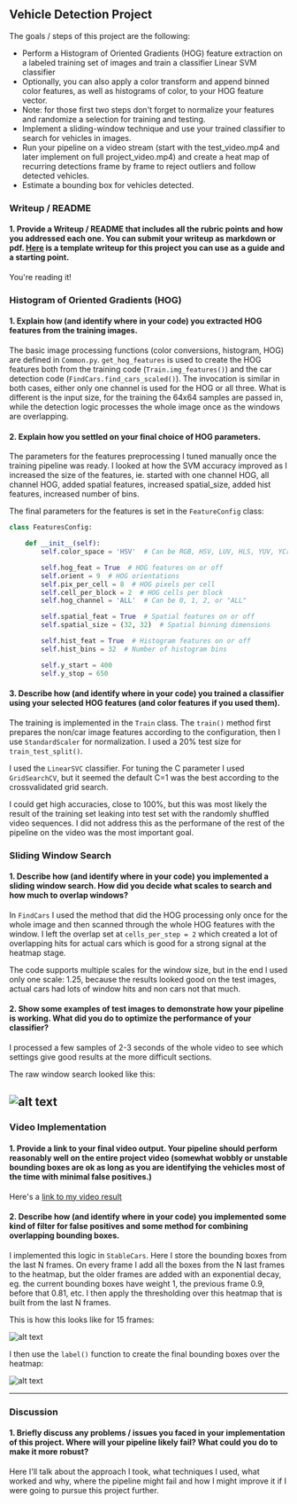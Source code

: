 ## Vehicle Detection Project

The goals / steps of this project are the following:

* Perform a Histogram of Oriented Gradients (HOG) feature extraction on a labeled training set of images and train a classifier Linear SVM classifier
* Optionally, you can also apply a color transform and append binned color features, as well as histograms of color, to your HOG feature vector. 
* Note: for those first two steps don't forget to normalize your features and randomize a selection for training and testing.
* Implement a sliding-window technique and use your trained classifier to search for vehicles in images.
* Run your pipeline on a video stream (start with the test_video.mp4 and later implement on full project_video.mp4) and create a heat map of recurring detections frame by frame to reject outliers and follow detected vehicles.
* Estimate a bounding box for vehicles detected.

[//]: # (Image References)
[image1]: ./output_images/windows.png
[image2]: ./output_images/heatmaps.png
[image3]: ./output_images/stable.png

### Writeup / README

#### 1. Provide a Writeup / README that includes all the rubric points and how you addressed each one.  You can submit your writeup as markdown or pdf.  [Here](https://github.com/udacity/CarND-Vehicle-Detection/blob/master/writeup_template.md) is a template writeup for this project you can use as a guide and a starting point.

You're reading it!

### Histogram of Oriented Gradients (HOG)

#### 1. Explain how (and identify where in your code) you extracted HOG features from the training images.


The basic image processing functions (color conversions, histogram, HOG) are defined in `Common.py`. `get_hog_features` is used to create the HOG features both from the training code (`Train.img_features()`) and the car detection code (`FindCars.find_cars_scaled()`). The invocation is similar in both cases, either only one channel is used for the HOG or all three. What is different is the input size, for the training the 64x64 samples are passed in, while the detection logic processes the whole image once as the windows are overlapping.


#### 2. Explain how you settled on your final choice of HOG parameters.

The parameters for the features preprocessing I tuned manually once the training pipeline was ready. I looked at how the SVM accuracy improved as I increased the size of the features, ie. started with one channel HOG, all channel HOG, added spatial features, increased spatial_size, added hist features, increased number of bins.

The final parameters for the features is set in the `FeatureConfig` class:

```python
class FeaturesConfig:

    def __init__(self):
        self.color_space = 'HSV'  # Can be RGB, HSV, LUV, HLS, YUV, YCrCb

        self.hog_feat = True  # HOG features on or off
        self.orient = 9  # HOG orientations
        self.pix_per_cell = 8  # HOG pixels per cell
        self.cell_per_block = 2  # HOG cells per block
        self.hog_channel = 'ALL'  # Can be 0, 1, 2, or "ALL"

        self.spatial_feat = True  # Spatial features on or off
        self.spatial_size = (32, 32)  # Spatial binning dimensions

        self.hist_feat = True  # Histogram features on or off
        self.hist_bins = 32  # Number of histogram bins

        self.y_start = 400
        self.y_stop = 650
```



#### 3. Describe how (and identify where in your code) you trained a classifier using your selected HOG features (and color features if you used them).

The training is implemented in the `Train` class. The `train()` method first prepares the non/car image features according to the configuration, then I use `StandardScaler` for normalization. I used a 20% test size for `train_test_split()`.

I used the `LinearSVC` classifier. For tuning the C parameter I used `GridSearchCV`, but it seemed the default C=1 was the best according to the crossvalidated grid search.

I could get high accuracies, close to 100%, but this was most likely the result of the training set leaking into test set with the randomly shuffled video sequences. I did not address this as the performane of the rest of the pipeline on the video was the most important goal.


### Sliding Window Search

#### 1. Describe how (and identify where in your code) you implemented a sliding window search.  How did you decide what scales to search and how much to overlap windows?

In `FindCars` I used the method that did the HOG processing only once for the whole image and then scanned through the whole HOG features with the window. I left the overlap set at `cells_per_step = 2` which created a lot of overlapping hits for actual cars which is good for a strong signal at the heatmap stage.

The code supports multiple scales for the window size, but in the end I used only one scale: 1.25, because the results looked good on the test images, actual cars had lots of window hits and non cars not that much.

#### 2. Show some examples of test images to demonstrate how your pipeline is working.  What did you do to optimize the performance of your classifier?

I processed a few samples of 2-3 seconds of the whole video to see which settings give good results at the more difficult sections.

The raw window search looked like this:

![alt text][image1]
---

### Video Implementation

#### 1. Provide a link to your final video output.  Your pipeline should perform reasonably well on the entire project video (somewhat wobbly or unstable bounding boxes are ok as long as you are identifying the vehicles most of the time with minimal false positives.)

Here's a [link to my video result](./processed_video.mp4)


#### 2. Describe how (and identify where in your code) you implemented some kind of filter for false positives and some method for combining overlapping bounding boxes.


I implemented this logic in `StableCars`. Here I store the bounding boxes from the last N frames. On every frame I add all the boxes from the N last frames to the heatmap, but the older frames are added with an exponential decay, eg. the current bounding boxes have weight 1, the previous frame 0.9, before that 0.81, etc. I then apply the thresholding over this heatmap that is built from the last N frames.

This is how this looks like for 15 frames:

![alt text][image2]

I then use the `label()` function to create the final bounding boxes over the heatmap:

![alt text][image3]


---

### Discussion

#### 1. Briefly discuss any problems / issues you faced in your implementation of this project.  Where will your pipeline likely fail?  What could you do to make it more robust?

Here I'll talk about the approach I took, what techniques I used, what worked and why, where the pipeline might fail and how I might improve it if I were going to pursue this project further.  

